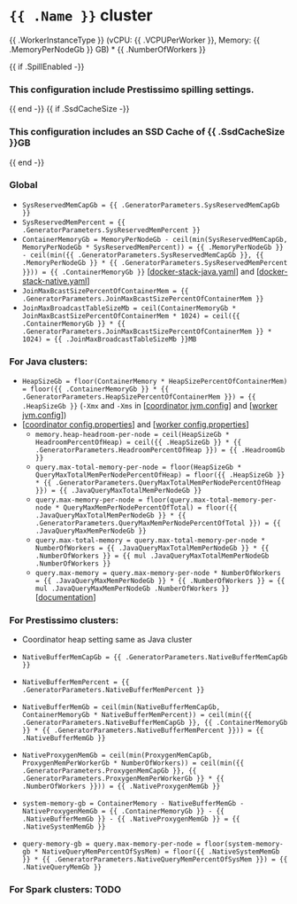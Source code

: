 # `{{ .Name }}` cluster
{{ .WorkerInstanceType }} (vCPU: {{ .VCPUPerWorker }}, Memory: {{ .MemoryPerNodeGb }} GB) * {{ .NumberOfWorkers }}

{{ if .SpillEnabled -}}
### This configuration include Prestissimo spilling settings.
{{ end -}}
{{ if .SsdCacheSize -}}
### This configuration includes an SSD Cache of {{ .SsdCacheSize }}GB
{{ end -}}
### Global
* `SysReservedMemCapGb = {{ .GeneratorParameters.SysReservedMemCapGb }}`
* `SysReservedMemPercent = {{ .GeneratorParameters.SysReservedMemPercent }}`
* `ContainerMemoryGb = MemoryPerNodeGb - ceil(min(SysReservedMemCapGb, MemoryPerNodeGb * SysReservedMemPercent)) = {{ .MemoryPerNodeGb }} - ceil(min({{ .GeneratorParameters.SysReservedMemCapGb }}, {{ .MemoryPerNodeGb }} * {{ .GeneratorParameters.SysReservedMemPercent }})) = {{ .ContainerMemoryGb }}` [[docker-stack-java.yaml](docker-stack-java.yaml)] and [[docker-stack-native.yaml](docker-stack-native.yaml)]
* `JoinMaxBcastSizePercentOfContainerMem = {{ .GeneratorParameters.JoinMaxBcastSizePercentOfContainerMem }}`
* `JoinMaxBroadcastTableSizeMb = ceil(ContainerMemoryGb * JoinMaxBcastSizePercentOfContainerMem * 1024) = ceil({{ .ContainerMemoryGb }} * {{ .GeneratorParameters.JoinMaxBcastSizePercentOfContainerMem }} * 1024) = {{ .JoinMaxBroadcastTableSizeMb }}MB`
### For Java clusters:
* `HeapSizeGb = floor(ContainerMemory * HeapSizePercentOfContainerMem) = floor({{ .ContainerMemoryGb }} * {{ .GeneratorParameters.HeapSizePercentOfContainerMem }}) = {{ .HeapSizeGb }}` (`-Xmx` and `-Xms` in [[coordinator jvm.config](coordinator/jvm.config)] and [[worker jvm.config](workers/jvm.config)])
* [[coordinator config.properties](coordinator/config.properties)] and [[worker config.properties](worker/config.properties)]
  * `memory.heap-headroom-per-node = ceil(HeapSizeGb * HeadroomPercentOfHeap) = ceil({{ .HeapSizeGb }} * {{ .GeneratorParameters.HeadroomPercentOfHeap }}) = {{ .HeadroomGb }}`
  * `query.max-total-memory-per-node = floor(HeapSizeGb * QueryMaxTotalMemPerNodePercentOfHeap) = floor({{ .HeapSizeGb }} * {{ .GeneratorParameters.QueryMaxTotalMemPerNodePercentOfHeap }}) = {{ .JavaQueryMaxTotalMemPerNodeGb }}`
  * `query.max-memory-per-node = floor(query.max-total-memory-per-node * QueryMaxMemPerNodePercentOfTotal) = floor({{ .JavaQueryMaxTotalMemPerNodeGb }} * {{ .GeneratorParameters.QueryMaxMemPerNodePercentOfTotal }}) = {{ .JavaQueryMaxMemPerNodeGb }}`
  * `query.max-total-memory = query.max-total-memory-per-node * NumberOfWorkers = {{ .JavaQueryMaxTotalMemPerNodeGb }} * {{ .NumberOfWorkers }} = {{ mul .JavaQueryMaxTotalMemPerNodeGb .NumberOfWorkers }}`
  * `query.max-memory = query.max-memory-per-node * NumberOfWorkers = {{ .JavaQueryMaxMemPerNodeGb }} * {{ .NumberOfWorkers }} = {{ mul .JavaQueryMaxMemPerNodeGb .NumberOfWorkers }}` [[documentation](https://prestodb.io/docs/current/admin/properties.html#memory-management-properties)]
### For Prestissimo clusters:
* Coordinator heap setting same as Java cluster
* `NativeBufferMemCapGb = {{ .GeneratorParameters.NativeBufferMemCapGb }}`
* `NativeBufferMemPercent = {{ .GeneratorParameters.NativeBufferMemPercent }}`
* `NativeBufferMemGb = ceil(min(NativeBufferMemCapGb, ContainerMemoryGb * NativeBufferMemPercent)) = ceil(min({{ .GeneratorParameters.NativeBufferMemCapGb }}, {{ .ContainerMemoryGb }} * {{ .GeneratorParameters.NativeBufferMemPercent }})) = {{ .NativeBufferMemGb }}`
* `NativeProxygenMemGb = ceil(min(ProxygenMemCapGb, ProxygenMemPerWorkerGb * NumberOfWorkers)) = ceil(min({{ .GeneratorParameters.ProxygenMemCapGb }}, {{ .GeneratorParameters.ProxygenMemPerWorkerGb }} * {{ .NumberOfWorkers }})) = {{ .NativeProxygenMemGb }}`

* `system-memory-gb = ContainerMemory - NativeBufferMemGb - NativeProxygenMemGb = {{ .ContainerMemoryGb }} - {{ .NativeBufferMemGb }} - {{ .NativeProxygenMemGb }} = {{ .NativeSystemMemGb }}`
* `query-memory-gb = query.max-memory-per-node = floor(system-memory-gb * NativeQueryMemPercentOfSysMem) = floor({{ .NativeSystemMemGb }} * {{ .GeneratorParameters.NativeQueryMemPercentOfSysMem }}) = {{ .NativeQueryMemGb }}`
### For Spark clusters: TODO
